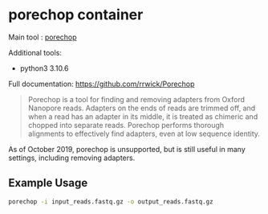 # porechop container

Main tool : [porechop](https://github.com/rrwick/Porechop)

Additional tools:
- python3 3.10.6

Full documentation: https://github.com/rrwick/Porechop

> Porechop is a tool for finding and removing adapters from Oxford Nanopore reads. Adapters on the ends of reads are trimmed off, and when a read has an adapter in its middle, it is treated as chimeric and chopped into separate reads. Porechop performs thorough alignments to effectively find adapters, even at low sequence identity.

As of October 2019, porechop is unsupported, but is still useful in many settings, including removing adapters.

## Example Usage

```bash
porechop -i input_reads.fastq.gz -o output_reads.fastq.gz
```
